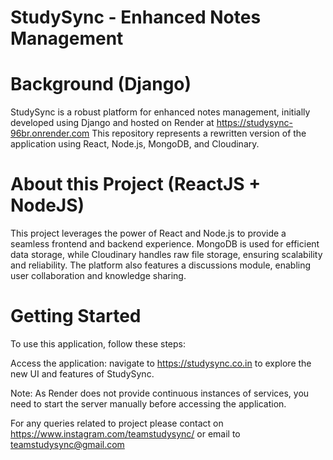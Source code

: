 # StudySync - Enhanced Notes Management

# Background (Django)
StudySync is a robust platform for enhanced notes management, initially developed using Django and hosted on Render at https://studysync-96br.onrender.com This repository represents a rewritten version of the application using React, Node.js, MongoDB, and Cloudinary.

# About this Project (ReactJS + NodeJS)
This project leverages the power of React and Node.js to provide a seamless frontend and backend experience. MongoDB is used for efficient data storage, while Cloudinary handles raw file storage, ensuring scalability and reliability. The platform also features a discussions module, enabling user collaboration and knowledge sharing.

# Getting Started
To use this application, follow these steps:

Access the application: navigate to https://studysync.co.in to explore the new UI and features of StudySync.

Note: As Render does not provide continuous instances of services, you need to start the server manually before accessing the application.

For any queries related to project please contact on https://www.instagram.com/teamstudysync/ or email to teamstudysync@gmail.com

